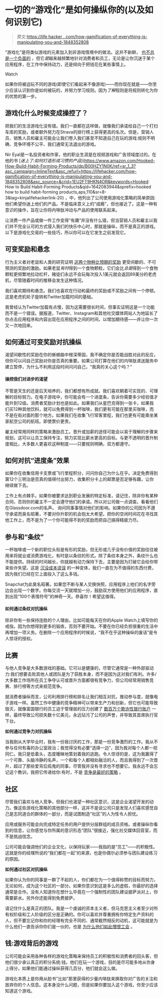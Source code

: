 # 一切的“游戏化”是如何操纵你的(以及如何识别它)

> 原文:[https://life hacker . com/how-gamification-of-everything-is-manipulating-you-and-1848352808](https://lifehacker.com/how-gamification-of-everything-is-manipulating-you-and-1848352808)

“游戏化”是将类似游戏的元素加入到非游戏情境中的做法。这并不新鲜， [也不总是一个负面的](https://lifehacker.com/9-of-the-best-apps-to-gamify-your-life-and-why-you-sho-1847864443) ，但它*是*越来越频繁地针对消费者和员工，无论是让你沉迷于某个应用程序，在工作中保持动力，还是倾向于把钱花在某些事情上。

Watch

如果你将被迫玩不同的游戏(即使它们看起来不像游戏)——而你现在就是——你至少应该认识到你是如何被玩的，并努力学习规则。因为*了解*规则是将规则转化为你的优势的第一步。

## **游戏化什么时候变成操控了？**

把我们的生活游戏化没有错。我们一直都在这样做，就像我们承诺给自己一个打扫车库的奖励，或者额外努力在Strava的排行榜上获得更高的名次。但是，营销人员、销售人员和雇主可能会让我们卷入我们甚至不知道自己在玩的游戏:规则不明确、竞争环境不公平、我们通常无法退出的游戏。

Nir Eyal是一名投资者和作家，他的职业生涯是在视频游戏和广告领域度过的。在他的书 [*迷上了:如何打造形成习惯的产品*](https://www.amazon.com/Hooked-How-Build-Habit-Forming-Products/dp/B00HZY1N0K/ref=sr_1_3?asc_campaign=InlineText&asc_refurl=https://lifehacker.com/how-gamification-of-everything-is-manipulating-you-and-1848352808&asc_source=&crid=1EU2FT9HKN4OR&keywords=Hooked: How to Build Habit-Forming Products&qid=1642083944&sprefix=hooked how to build habit-forming products,aps,110&sr=8-3&tag=kinjalifehackerlink-20) ，中，他列出了公司使用游戏化策略的简单原因:他们希望你迷上他们的产品。不是临床意义上的“成瘾”，但也接近了。这是一种有意识的操作，旨在让你将内啡肽冲动与产品的使用联系起来。

让消费一件产品或做一件工作变得“有趣”并没有什么错，但当营销人员和雇主以我们并不完全认可的方式侵入我们的快乐中心时，那就是操纵，而不是真正的游戏。以下是游戏化交易的一些技巧，所以你可以在它发生之前发现它。

## **可变奖励和悬念**

行为主义者对老鼠和人类的研究证明 [这两个物种比预期的奖励](https://www.alleydog.com/glossary/definition.php?term=Intermittent+Reinforcement) 更受间歇的、不可预测的奖励的激励。如果老鼠*有时*得到一个食物颗粒，它们会比*总是*得到一个食物颗粒更频繁地拉动杠杆，赌徒们永远不会玩每次投入1美元就会返回89美分的老虎机，尽管随着时间的推移会发生这种情况。

我们喜欢期待和悬念。我们也喜欢在行动和最终的奖励或不奖励之间有一个停顿。这是老虎机轮子旋转和Twitter加载时间的基础。

我曾经认为Twitter加载有点慢，因为这需要很长时间，但事实证明这是一个功能而不是一个错误。据报道，Twitter、Instagram和其他社交媒体网站人为地延长了你点击应用程序和内容出现在应用程序之间的时间，以增加期待感——并让你一次又一次地回来。

## **如何通过可变奖励对抗操纵**

渴望间歇性的奖励在你的蜥蜴脑中根深蒂固，我不确定你是否能战胜对此的反应，但你可以问自己奖励对你是否真的重要。如果公司打算在他们的内啡肽递送服务中建立暂停，为什么不利用这段时间问问自己，“我真的关心这个吗？”

#### 操控我们对进步的渴望

不管是天生的还是后天培养的，我们都想有所成就。我们喜欢朝着可实现的、可理解的目标努力。在电子游戏中，你可能会有一个进度条，告诉你需要多少经验值才能升到12级。消费者奖励计划也是如此。如果我们从星巴克得到一张卡，如果我们买12种其他饮料，就可以免费得到一杯咖啡，我们更有可能在那里买咖啡，而不是在街对面的那个地方。如果我们在收集飞行常客里程，我们也更有可能乘坐某家航空公司的航班。即使票价更贵。

雇主经常用同样的策略来激励员工。晋升或加薪的途径可能会以易于理解的步骤来规划，这可以让员工保持专注，努力实现比薪水更高的目标。与更不透明的晋升制度相比，大多数人更喜欢这种制度——只要规则明确，双方都遵守。

## **如何对抗“进度条”效果**

如果你在收集信用卡支票或飞行里程积分，问问你自己为什么在乎。决定免费得到第12个三明治是否真的值得付出努力，收集积分卡上的邮票是否足够有趣，让你继续做下去。

工作上有点棘手。如果你被要求达到职业发展的特定标准，请记住，除非你有某种合同，否则你的雇主不一定会遵守他们的承诺。所以对公司做一点调查。看看他们在Glassdoor.com的名声。 询问同事事情对他们的影响。如果你的公司因为不遵守承诺而臭名昭著，不要对你升职的机会抱太大希望。把你的空闲时间花在寻找其他工作上，而不是为了一个你可能得不到的奖励而把自己搞得精疲力尽。

## **参与和“条纹”**

一杯咖啡或一个新的职位头衔是有形的奖励，但无形或几乎没有价值的奖励往往被用来将就业或消费游戏化，有时是以条纹的形式。除了条纹本身之外，条纹什么也不能提供。持续的时间越长，你就越有动力保持下去，主要是因为打破它会给你带来些许失望。这是 [沉没成本谬误](https://en.wikipedia.org/wiki/Sunk_cost) 的一种变体，我们一直在为不值得的东西付费，因为我们已经在它上面投入了这么多钱。

Snapchat为此臭名昭著。如果您不断与某人交换快照，应用程序上他们的名字旁边会出现一个数字。你每交流一天就增加一分，鼓励双方使用他们的应用程序，直到出现“100个表情符号”的神奇一天。恭喜你！希望这值得。

#### **如何通过条纹对抗操纵**

除非你有一些保持连胜的个人理由，比如可能每天在你的Apple Watch上填写你的戒指，因为你想得到更多的锻炼，否则不要开始。不要在你已经负担很重的生活中再增加一项义务。在删除一个应用程序的时候说，“我不在乎这种操纵的废话”是令人惊讶的授权。

## **比赛**

与他人竞争是大多数游戏的基础。它可以是健康的，尽管它通常是一种外部驱动力:我们想要击败其他人或团队是为了获胜本身，而不是因为这对我们有利。许多/大多数工作场所在员工争夺认可或晋升方面都很有竞争力，但公司经常用销售竞赛、排行榜等方式来规范竞争。

就消费者操纵而言，公司利用排行榜和排名让我们相互对抗，推动参与度，就像电子游戏一样。虽然工作中健康的竞争精神可以带来生产力和创新，但它也可能导致毁灭，就像富国银行的员工迫于管理层的压力创建了 [数百万个欺诈性银行账户](https://en.wikipedia.org/wiki/Wells_Fargo_account_fraud_scandal) 一样，最终导致公司损失数十亿美元，永远玷污了公司的声誉，并导致其首席执行官下台。

**如何通过竞争力对抗操纵**

当我刚从大学毕业时，我有一份我讨厌的工作，那是一份竞争激烈的工作。我从不参与任何有毒的办公室政治；我觉得没有必要“选择一边”，因为我对每个人都一视同仁。我只是低着头，态度暧昧地策划着我的逃跑。令人惊讶的是，这为我赢得了一个可靠、头脑冷静的名声，一个和每个人都相处融洽的人，而且我得到了一次晋升，超过了那些爱背后捣鬼的同事，尽管我并没有寻求也不想要它。我永远不会忘记这个教训，我把它传递给你:有时，不是 [竞争是最好的策略](https://www.themuse.com/advice/the-mindset-change-you-need-if-you-work-in-a-competitive-company) 。

## **社区**

尽管我们喜欢与他人竞争，但我们也渴望一种社区意识，这是企业渴望开发的动力。像这些游戏化策略的其他部分一样，这并不是说公司只是发现人们喜欢感觉自己是志同道合的群体的一部分，而是试图制造“社区”的人为性令人担忧。

应用或服务可能会向完成特定任务的用户提供分层群组的成员资格。或者操纵你看到的信息，让你感觉与你所属的意识形态“团队”很接近，强化社交媒体回音室，而不是挑战信念。

公司可能会强调他们的企业文化，以保持玩家——我指的是“员工”——的积极性。这就是你的经理所说的“我们都在一起”的来源，也是你偶尔必须参与团队建设练习的原因。

**如何通过社区对抗操纵**

如果你认为你的同事是一群了不起的人，你们都在为一个值得称赞的目标而努力，无论如何，成为这个社区的一部分。如果你意识到这是多么的虚假，你最好的选择通常是合作。没有人知道你在想什么毕竟在一个强制性的团队建设披萨派对上，你需要薪水。另外你还能得到免费披萨。

请记住什么是真正的团队。我是一个虔诚的资本主义者，但马克思主义者至少对所有权阶级和工人阶级的区分是正确的。你可以喜欢并尊重拥有你特定生产资料的人，但不要忘记你和你的经理有完全不同的、通常截然相反的动机，这可能就是为什么他们一直告诉你你们是一伙的，也是 [为什么他们如此憎恨工会](https://lifehacker.com/how-to-unionize-your-workplace-1845991328) 。

## **钱:游戏背后的游戏**

公司可能会采用各种各样的游戏化策略来保持员工的积极性和消费者的回头客，但他们很少承认真正的积分系统:钱。他们在玩一个游戏，目的是尽可能多地从你身上得分，如果他们能通过操纵获得几百分，他们就会这么做。

游戏化本质上是你用从脸书"比如"那里获得的少量内啡肽来换取你对广告的关注和放弃你的个人信息。这本身没什么问题，但是如果你要加入这个游戏，你至少应该知道这个游戏。